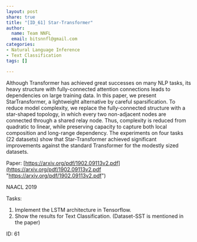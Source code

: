 ```yaml
---
layout: post
share: true
title: "[ID_61] Star-Transformer"
author:
  name: Team NNFL
  email: bitsnnfl@gmail.com
categories:
- Natural Language Inference
- Text Classification
tags: []

---
```

Although Transformer has achieved great successes on many NLP tasks, its heavy structure with fully-connected attention connections leads to dependencies on large training data. In this paper, we present StarTransformer, a lightweight alternative by careful sparsification. To reduce model complexity, we replace the fully-connected structure with a star-shaped topology, in which every two non-adjacent nodes are connected through a shared relay node. Thus, complexity is reduced from quadratic to linear, while preserving capacity to capture both local composition and long-range dependency. The experiments on four tasks (22 datasets) show that Star-Transformer achieved significant improvements against the standard Transformer for the modestly sized datasets.

Paper: [https://arxiv.org/pdf/1902.09113v2.pdf](https://arxiv.org/pdf/1902.09113v2.pdf "https://arxiv.org/pdf/1902.09113v2.pdf")

NAACL 2019

Tasks:

1. Implement the LSTM architecture in Tensorflow.
2. Show the results for Text Classification. (Dataset-SST is mentioned in the paper)

ID: 61